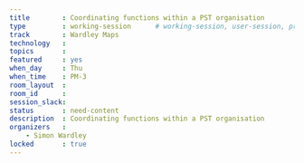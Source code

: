 ```yaml
---
title        : Coordinating functions within a PST organisation
type         : working-session      # working-session, user-session, product-session
track        : Wardley Maps
technology   :
topics       :
featured     : yes
when_day     : Thu
when_time    : PM-3
room_layout  :
room_id      :
session_slack: 
status       : need-content
description  : Coordinating functions within a PST organisation
organizers   :
    - Simon Wardley
locked       : true
---
```



<!--(add intro)

## WHY

(...)

## What

(...)

## Outcomes

(...)

## References

(...)


## Previous-->
